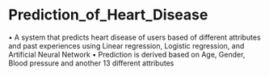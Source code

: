 # Prediction_of_Heart_Disease
• A system that predicts heart disease of users based of different attributes and past experiences using Linear regression, Logistic regression, and Artificial Neural Network • Prediction is derived based on Age, Gender, Blood pressure and another 13 different attributes
